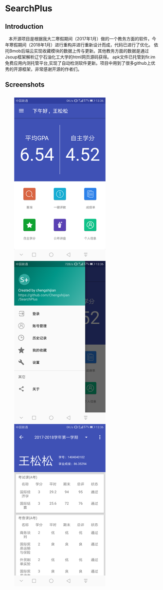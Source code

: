 SearchPlus
==

Introduction
-

    本开源项目是根据我大二寒假期间（2017年1月）做的一个教务方面的软件，今年寒假期间（2018年1月）进行重构并进行重新设计而成，代码已进行了优化。
    依托Bmob后端云实现收藏模块的数据上传与更新。其他教务方面的数据是通过Jsoup框架解析辽宁石油化工大学的html网页源码获得。
    apk文件已托管到fir.im免费应用内测托管平台,实现了自动检测软件更新。项目中用到了很多github上优秀的开源框架，非常感谢开源的作者们。
    
Screenshots
-


<div style="float:center;border:solid 20px 000;margin:30px;">
 <img src="https://github.com/Chengshijian/SearchPlus/blob/master/screenshots/Screenshot_20180119-133620.png" width="300" >
 <img src="https://github.com/Chengshijian/SearchPlus/blob/master/screenshots/Screenshot_20180119-133624.png" width="300">
  <img src="https://github.com/Chengshijian/SearchPlus/blob/master/screenshots/Screenshot_20180119-133630.png" width="300">

</div>


